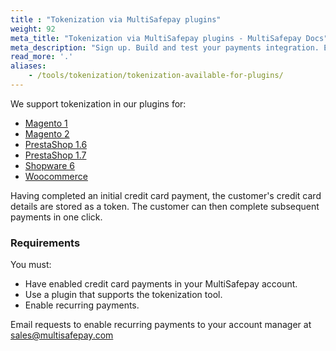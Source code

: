 ```yaml
---
title : "Tokenization via MultiSafepay plugins"
weight: 92
meta_title: "Tokenization via MultiSafepay plugins - MultiSafepay Docs"
meta_description: "Sign up. Build and test your payments integration. Explore our products and services. Use our API Reference, SDKs, and wrappers. Get support."
read_more: '.'
aliases:
    - /tools/tokenization/tokenization-available-for-plugins/
---
```


We support tokenization in our plugins for:

- [Magento 1](/integrations/ecommerce-integrations/magento1)
- [Magento 2](/integrations/ecommerce-integrations/magento2)
- [PrestaShop 1.6](/integrations/ecommerce-integrations/prestashop-1-6)
- [PrestaShop 1.7](/integrations/ecommerce-integrations/prestashop-1-7)
- [Shopware 6](/integrations/ecommerce-integrations/shopware6) 
- [Woocommerce](/integrations/ecommerce-integrations/woocommerce/) 

Having completed an initial credit card payment, the customer's credit card details are stored as a token. The customer can then complete subsequent payments in one click.

### Requirements
You must:

* Have enabled credit card payments in your MultiSafepay account.
* Use a plugin that supports the tokenization tool.
* Enable recurring payments.

Email requests to enable recurring payments to your account manager at <sales@multisafepay.com>

